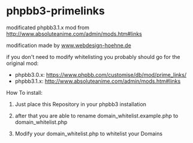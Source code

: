 # phpbb3-primelinks
modificated phpbb3.1.x mod from http://www.absoluteanime.com/admin/mods.htm#links

modification made by www.webdesign-hoehne.de

if you don't need to modify whitelisting you probably should go for the original mod:
- phpbb3.0.x: https://www.phpbb.com/customise/db/mod/prime_links/
- phpbb3.1.x: http://www.absoluteanime.com/admin/mods.htm#links


How To install:

1) Just place this Repository in your phpbb3 installation

2) after that you are able to rename domain_whitelist.example.php to domain_whitelist.php

3) Modify your domain_whitelist.php to whitelist your Domains
